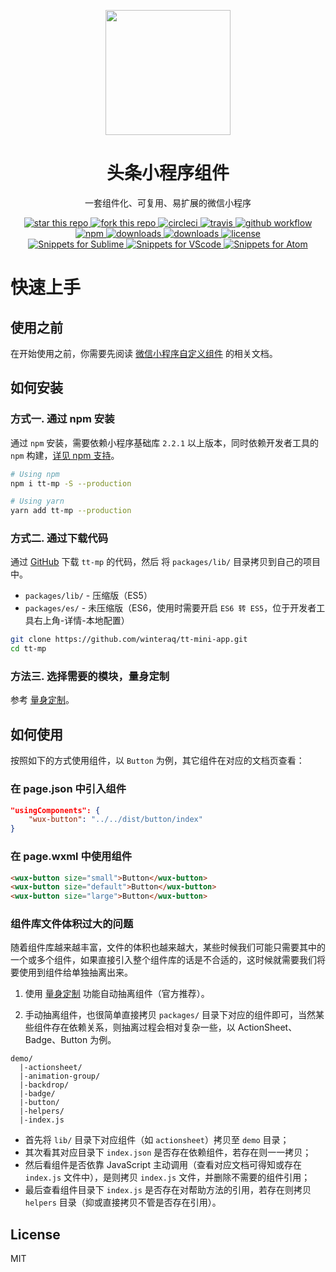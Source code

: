 <p align="center">
    <a href="https://wuxui.com/">
        <img width="200" src="./screenshots/logo.png">
    </a>
</p>

<h1 align="center">头条小程序组件</h1>

<div align="center">
    <p>一套组件化、可复用、易扩展的微信小程序</p>
    <a href="https://github.com/winteraq/tt-mini-app/" target="_blank">
        <img alt="star this repo" src="https://img.shields.io/github/stars/winteraq/tt-mini-app" />
    </a>
    <a href="https://github.com/winteraq/tt-mini-app/fork" target="_blank">
        <img alt="fork this repo" src="https://img.shields.io/github/forks/winteraq/tt-mini-app" />
    </a>
    <a href="https://circleci.com/gh/winteraq/tt-mini-app" target="_blank">
        <img alt="circleci" src="https://img.shields.io/circleci/build/github/winteraq/tt-mini-app/master.svg?label=circleci" />
    </a>
    <a href="https://travis-ci.org/winteraq/tt-mini-app" target="_blank">
        <img alt="travis" src="https://img.shields.io/travis/winteraq/tt-mini-app.svg?label=travis" />
    </a>
    <a href="https://github.com/winteraq/tt-mini-app/actions" target="_blank">
        <img alt="github workflow" src="https://img.shields.io/github/workflow/status/winteraq/tt-mini-app/test?label=github workflow" />
    </a>
    <br />
    <a href="https://www.npmjs.com/package/tt-mp" target="_blank">
        <img alt="npm" src="https://img.shields.io/npm/v/tt-mp.svg" />
    </a>
    <a href="https://www.npmjs.com/package/tt-mp" target="_blank">
        <img alt="downloads" src="https://img.shields.io/npm/dm/tt-mp.svg" />
    </a>
    <a href="https://www.npmjs.com/package/tt-mp" target="_blank">
        <img alt="downloads" src="https://img.shields.io/npm/dt/tt-mp.svg" />
    </a>
    <a href="https://www.npmjs.com/package/tt-mp" target="_blank">
        <img alt="license" src="https://img.shields.io/npm/l/tt-mp.svg" />
    </a>
    <br />
    <a href="https://github.com/winteraq/tt-mini-app-sublime-snippets" target="_blank">
        <img alt="Snippets for Sublime" src="https://img.shields.io/badge/Snippets%20for-Sublime-blue" />
    </a>
    <a href="https://github.com/winteraq/tt-mini-app-snippets" target="_blank">
        <img alt="Snippets for VScode" src="https://img.shields.io/badge/Snippets%20for-VScode-blue" />
    </a>
    <a href="https://github.com/winteraq/tt-mini-app-atom-snippets" target="_blank">
        <img alt="Snippets for Atom" src="https://img.shields.io/badge/Snippets%20for-Atom-blue" />
    </a>
</div>

# 快速上手

## 使用之前

在开始使用之前，你需要先阅读 [微信小程序自定义组件](https://developers.weixin.qq.com/miniprogram/dev/framework/custom-component/) 的相关文档。

## 如何安装

### 方式一. 通过 npm 安装

通过 `npm` 安装，需要依赖小程序基础库 `2.2.1` 以上版本，同时依赖开发者工具的 `npm` 构建，[详见 npm 支持](https://developers.weixin.qq.com/miniprogram/dev/devtools/npm.html)。

```bash
# Using npm
npm i tt-mp -S --production

# Using yarn
yarn add tt-mp --production
```

### 方式二. 通过下载代码

通过 [GitHub](https://github.com/winteraq/tt-mini-app/) 下载 `tt-mp` 的代码，然后 将 `packages/lib/` 目录拷贝到自己的项目中。

- `packages/lib/` - 压缩版（ES5）
- `packages/es/` - 未压缩版（ES6，使用时需要开启 `ES6 转 ES5`，位于开发者工具右上角-详情-本地配置）

```bash
git clone https://github.com/winteraq/tt-mini-app.git
cd tt-mp
```

### 方法三. 选择需要的模块，量身定制

参考 [量身定制](https://wuxui.com/#/customize-theme)。

## 如何使用

按照如下的方式使用组件，以 `Button` 为例，其它组件在对应的文档页查看：

### 在 page.json 中引入组件

```json
"usingComponents": {
    "wux-button": "../../dist/button/index"
}
```

### 在 page.wxml 中使用组件

```html
<wux-button size="small">Button</wux-button>
<wux-button size="default">Button</wux-button>
<wux-button size="large">Button</wux-button>
```

### 组件库文件体积过大的问题

随着组件库越来越丰富，文件的体积也越来越大，某些时候我们可能只需要其中的一个或多个组件，如果直接引入整个组件库的话是不合适的，这时候就需要我们将要使用到组件给单独抽离出来。

1. 使用 [量身定制](https://wuxui.com/#/customize-theme) 功能自动抽离组件（官方推荐）。

2. 手动抽离组件，也很简单直接拷贝 `packages/` 目录下对应的组件即可，当然某些组件存在依赖关系，则抽离过程会相对复杂一些，以 ActionSheet、Badge、Button 为例。

```
demo/
  |-actionsheet/
  |-animation-group/
  |-backdrop/
  |-badge/
  |-button/
  |-helpers/
  |-index.js
```

- 首先将 `lib/` 目录下对应组件（如 `actionsheet`）拷贝至 `demo` 目录；
- 其次看其对应目录下 `index.json` 是否存在依赖组件，若存在则一一拷贝；
- 然后看组件是否依靠 JavaScript 主动调用（查看对应文档可得知或存在 `index.js` 文件中），是则拷贝 `index.js` 文件，并删除不需要的组件引用；
- 最后查看组件目录下 `index.js` 是否存在对帮助方法的引用，若存在则拷贝 `helpers` 目录（抑或直接拷贝不管是否存在引用）。


## License

MIT
